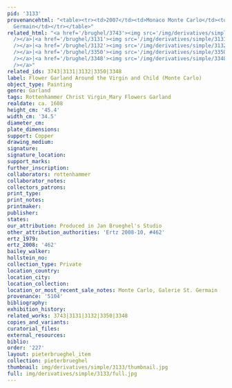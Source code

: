 ```yaml
---
pid: '3133'
provenancehtml: "<table><tr><td>2007</td><td>Monaco Monte Carlo</td><td>Galerie St.
  Germain</td></tr></table>"
related_html: "<a href='/brughel/3743'><img src='/img/derivatives/simple/3743/thumbnail.jpg'
  /></a>|<a href='/brughel/3131'><img src='/img/derivatives/simple/3131/thumbnail.jpg'
  /></a>|<a href='/brughel/3132'><img src='/img/derivatives/simple/3132/thumbnail.jpg'
  /></a>|<a href='/brughel/3350'><img src='/img/derivatives/simple/3350/thumbnail.jpg'
  /></a>|<a href='/brughel/3348'><img src='/img/derivatives/simple/3348/thumbnail.jpg'
  /></a>"
related_ids: 3743|3131|3132|3350|3348
label: Flower Garland Around the Virgin and Child (Monte Carlo)
object_type: Painting
genre: Garland
tags: Rottenhammer Christ Virgin_Mary Flowers Garland
realdate: ca. 1608
height_cm: '45.4'
width_cm: '34.5'
diameter_cm:
plate_dimensions:
support: Copper
drawing_medium:
signature:
signature_location:
support_marks:
further_inscription:
collaborators: rottenhammer
collaborator_notes:
collectors_patrons:
print_type:
print_notes:
printmaker:
publisher:
states:
our_attribution: Produced in Jan Brueghel's Studio
other_attribution_authorities: 'Ertz 2008-10, #462'
ertz_1979:
ertz_2008: '462'
bailey_walker:
hollstein_no:
collection_type: Private
location_country:
location_city:
location_collection:
location_or_most_recent_sale_notes: Monte Carlo, Galerie St. Germain
provenance: '5104'
bibliography:
exhibition_history:
related_works: 3743|3131|3132|3350|3348
copies_and_variants:
curatorial_files:
external_resources:
biblio:
order: '227'
layout: pieterbrueghel_item
collection: pieterbrueghel
thumbnail: img/derivatives/simple/3133/thumbnail.jpg
full: img/derivatives/simple/3133/full.jpg
---
```

